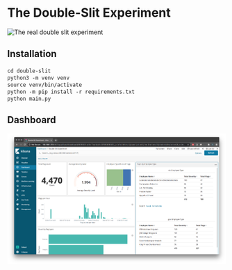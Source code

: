 # The Double-Slit Experiment

![The real double slit experiment](https://i.makeagif.com/media/2-22-2015/we2RBC.gif)

## Installation
```
cd double-slit
python3 -m venv venv
source venv/bin/activate
python -m pip install -r requirements.txt
python main.py
```

## Dashboard
![Kibana dashboard](docs/kibana_dashboard.png)
